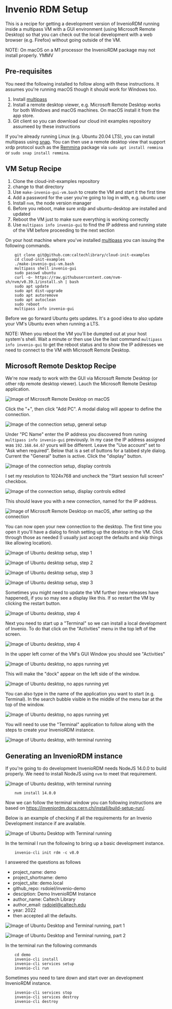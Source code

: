 Invenio RDM Setup
=================

This is a recipe for getting a development version of InvenioRDM running inside a multipass VM with a GUI environment (using Microsoft Remote Desktop) so that you can check out the local development with a web browser (e.g. Firefox) without going outside of the VM.

NOTE: On macOS on a M1 processor the InvenioRDM package may not install properly. YMMV

Pre-requisites
--------------

You need the following installed to follow along with these instructions. It assumes you're running macOS though it should work for Windows too.

1. Install [multipass](https://multipass.run "Multipass website has a link tand instruction to install it based on host operating system, macOS -- Windows or Linux")
2. Install a remote desktop viewer, e.g. Microsoft Remote Desktop works for both Windows and macOS machines. On macOS install it from the app store.
3. Git client so you can download our cloud init examples repository assumeed by these instructions

If you're already running Linux (e.g. Ubuntu 20.04 LTS), you can install multipass using [snap](https://snapscraft.io "The snaps website"). You can then use a remote desktop view that support xrdp protocol such as the [Remmina](https://remmina.org/ "Remote access screen and file sharing to your desktop website") package via `sudo apt install remmina` or `sudo snap install remmina`.


VM Setup Recipe
---------------

1. Clone the cloud-init-examples repository
2. change to that directory
3. Use `make-invenio-gui-vm.bash` to create the VM and start it the first time
4. Add a password for the user you're going to log in with, e.g. ubuntu user
5. Install `nvm`, the node version manager
6. Before you reboot, make sure xrdp and ubuntu-desktop are installed and updated
7. Reboot the VM just to make sure everything is working correctly
8. Use `multipass info invenio-gui` to find the IP address and running state of the VM before proceeding to the next section

On your host machine where you've installed [multipass](https://multipass.run "Multipass website") you can issuing the following commands.

```shell
    git clone git@github.com:caltechlibrary/cloud-init-examples
    cd cloud-init-examples
    ./make-invenio-gui-vm.bash
    multipass shell invenio-gui
    sudo passwd ubuntu
    curl -o- https://raw.githubusercontent.com/nvm-sh/nvm/v0.39.1/install.sh | bash
    sudo apt update
    sudo apt dist-upgrade
    sudo apt autoremove
    sudo apt autoclean
    sudo reboot
    multipass info invenio-gui
```

Before we go forward Ubuntu gets updates. It's a good idea to also update your VM's Ubuntu even when running a LTS.

NOTE: When you reboot the VM you'll be dumpted out at your host system's shell. Wait a minute or then use Use the last command `multipass info invenio-gui` to get the reboot status and to show the IP addresses we need to connect to the VM with Microsoft Remote Desktop.

Microsoft Remote Desktop Recipe
-------------------------------

We're now ready to work with the GUI via Microsoft Remote Desktop (or other rdp remote desktop viewer). Lauch the Microsoft Remote Desktop application.

![Image of Microsoft Remote Desktop on macOS](images/ms-remote-desktop-01.png)

Click the "+", then click "Add PC". A modal dialog will appear to define the connection.

![Image of the connection setup, general setup](images/ms-remote-desktop-02.png)

Under "PC Name" enter the IP address you discovered from runing `multipass info invenio-gui` previously. In my case the IP address assigned was `192.168.64.67` yours will be different.  Leave the "Use account" set to "Ask when required". Below that is a set of buttons for a tabbed style dialog.
 Current the "General" butten is active. Click the "display" button.

![Image of the connection setup, display controls](images/ms-remote-desktop-03.png)

I set my resolution to 1024x768 and uncheck the "Start session full screen" checkbox.

![Image of the connection setup, display controls edited](images/ms-remote-desktop-04.png)

This should leave you with a new connection, named for the IP address.

![Image of Microsoft Remote Desktop on macOS, after setting up the connection](images/ms-remote-desktop-05.png)

You can now open your new connection to the desktop. The first time you open it you'll have a dialog to finish setting up the desktop in the VM. Click through those as needed (I usually just accept the defaults and skip things like allowing location).

![Image of Ubuntu desktop setup, step 1](images/ms-remote-desktop-06.png)

![Image of Ubuntu desktop setup, step 2](images/ms-remote-desktop-07.png)

![Image of Ubuntu desktop setup, step 3](images/ms-remote-desktop-08.png)

![Image of Ubuntu desktop setup, step 3](images/ms-remote-desktop-09.png)

Sometimes you might need to update the VM further (new releases have happened), if you so may see a display like this. If so restart the VM by clicking the restart button.

![Image of Ubuntu desktop, step 4](images/ms-remote-desktop-10.png)

Next you need to start up a "Terminal" so we can install a local development of Invenio. To do that click on the "Activities" menu in the top left of the screen.

![Image of Ubuntu desktop, step 4](images/ms-remote-desktop-11.png)

In the upper left corner of the VM's GUI Window you should see "Activities" 

![Image of Ubuntu desktop, no apps running yet](images/ms-remote-desktop-12.png)

This will make the "dock" appear on the left side of the window. 

![Image of Ubuntu desktop, no apps running yet](images/ms-remote-desktop-13.png)

You can also type in the name of the application you want to start (e.g. Terminal).  In the search bubble visible in the middle of the menu bar at the top of the window. 

![Image of Ubuntu desktop, no apps running yet](images/ms-remote-desktop-14.png)

 
 You will need to use the "Terminal" application to follow along with the steps to create your InvenioRDM instance.

![Image of Ubuntu desktop, with terminal running](images/ms-remote-desktop-15.png)


Generating an InvenioRDM instance
----------------------------------

If you're going to do development InvenioRDM needs NodeJS 14.0.0 to build properly.  We need to install NodeJS
using `nvm` to meet that requirement.

![Image of Ubuntu desktop, with terminal running](images/ms-remote-desktop-15.png)

```shell
    nvm install 14.0.0
```

Now we can follow the terminal window you can following instructions are based on https://inveniordm.docs.cern.ch/install/build-setup-run/.

Below is an example of checking if all the requirements for an Invenio Development instance if are available.

![Image of Ubuntu Desktop with Terminal running](images/ms-remote-desktop-16.png)

In the terminal I run the following to bring up a basic development instance.

```
    invenio-cli init rdm -c v8.0
```

I answered the questions as follows

- project_name: demo
- project_shortname: demo
- project_site: demo.local
- github_repo: rsdoiel/invenio-demo
- desciption: Demo InvenioRDM Instance
- author_name: Caltech Library
- author_email: rsdoiel@caltech.edu
- year: 2022
- then accepted all the defaults.

![Image of Ubuntu Desktop and Terminal running, part 1](images/ms-remote-desktop-17.png)

![Image of Ubuntu Desktop and Terminal running, part 2](images/ms-remote-desktop-18.png)


In the terminal run the following commands

```shell
    cd demo
    invenio-cli install
    invenio-cli services setup
    invenio-cli run
```

Sometimes you need to tare down and start over an development InvenioRDM instance.

```shell
    invenio-cli services stop
    invenio-cli services destroy
    invenio-cli destroy
```


